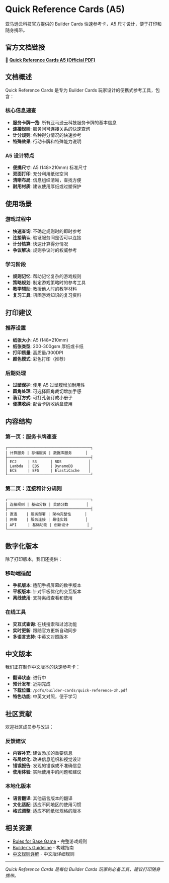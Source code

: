 # Quick Reference Cards (A5)

亚马逊云科技官方提供的 Builder Cards 快速参考卡，A5 尺寸设计，便于打印和随身携带。

## 官方文档链接

📄 **[Quick Reference Cards A5 (Official PDF)](https://pages.awscloud.com/rs/112-TZM-766/images/AWS-BuilderCards-Quickreference-A5.pdf)**

## 文档概述

Quick Reference Cards 是专为 Builder Cards 玩家设计的便携式参考工具，包含：

### 核心信息速查
- **服务卡牌一览**: 所有亚马逊云科技服务卡牌的基本信息
- **连接规则**: 服务间可连接关系的快速查询
- **计分规则**: 各种得分情况的快速参考
- **特殊效果**: 行动卡牌和特殊能力说明

### A5 设计特点
- **便携尺寸**: A5 (148×210mm) 标准尺寸
- **双面打印**: 充分利用纸张空间
- **清晰布局**: 信息组织清晰，查找方便
- **耐用材质**: 建议使用厚纸或过塑保护

## 使用场景

### 游戏过程中
- **快速查询**: 不确定规则时的即时参考
- **连接确认**: 验证服务间是否可以连接
- **计分核算**: 快速计算得分情况
- **争议解决**: 规则争议时的权威参考

### 学习阶段
- **规则记忆**: 帮助记忆复杂的游戏规则
- **策略规划**: 制定游戏策略时的参考工具
- **教学辅助**: 教授他人时的教学材料
- **复习工具**: 巩固游戏知识的复习资料

## 打印建议

### 推荐设置
- **纸张大小**: A5 (148×210mm)
- **纸张类型**: 200-300gsm 厚纸或卡纸
- **打印质量**: 高质量/300DPI
- **颜色模式**: 彩色打印（推荐）

### 后期处理
- **过塑保护**: 使用 A5 过塑膜增加耐用性
- **圆角处理**: 可选择圆角裁切增加手感
- **装订方式**: 可打孔装订成小册子
- **便携收纳**: 配合卡牌收纳盒使用

## 内容结构

### 第一页：服务卡牌速查
```
┌─────────────────────────────────────┐
│ 计算服务 | 存储服务 | 数据库服务      │
├─────────────────────────────────────┤
│ EC2     | S3      | RDS            │
│ Lambda  | EBS     | DynamoDB       │
│ ECS     | EFS     | ElastiCache    │
└─────────────────────────────────────┘
```

### 第二页：连接和计分规则
```
┌─────────────────────────────────────┐
│ 连接规则 | 基础分数 | 奖励分数        │
├─────────────────────────────────────┤
│ 直连    | 服务部署 | 架构完整性      │
│ 网络    | 服务连接 | 最佳实践        │
│ API     | 基础功能 | 创新设计        │
└─────────────────────────────────────┘
```

## 数字化版本

除了打印版本，我们还提供：

### 移动端适配
- **手机版本**: 适配手机屏幕的数字版本
- **平板版本**: 针对平板优化的交互版本
- **离线使用**: 支持离线查看和使用

### 在线工具
- **交互式查询**: 在线搜索和过滤功能
- **实时更新**: 跟随官方更新自动同步
- **多语言支持**: 中英文对照版本

## 中文版本

我们正在制作中文版本的快速参考卡：

- **翻译状态**: 进行中
- **预计发布**: 近期完成
- **下载位置**: `/pdfs/builder-cards/quick-reference-zh.pdf`
- **特色功能**: 中英文对照，便于学习

## 社区贡献

欢迎社区成员参与改进：

### 反馈建议
- **内容补充**: 建议添加的重要信息
- **布局优化**: 改进信息组织和视觉设计
- **错误报告**: 发现的错误或不准确信息
- **使用体验**: 实际使用中的问题和建议

### 本地化版本
- **语言翻译**: 其他语言版本的翻译
- **文化适配**: 适应不同地区的使用习惯
- **格式调整**: 适应不同纸张规格的版本

## 相关资源

- [Rules for Base Game](./rules-base-game.md) - 完整游戏规则
- [Builder's Guideline](./builders-guideline.md) - 构建指南
- [中文规则详解](../zh/rules.md) - 中文版详细规则

---

*Quick Reference Cards 是每位 Builder Cards 玩家的必备工具，建议打印随身携带。*